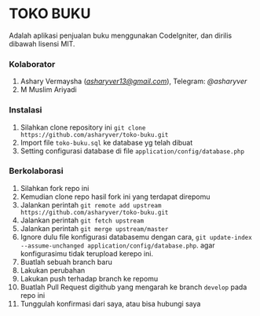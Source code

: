 # TOKO BUKU
Adalah aplikasi penjualan buku menggunakan CodeIgniter, dan dirilis dibawah lisensi MIT.

### Kolaborator
1. Ashary Vermaysha (*asharyver13@gmail.com*), Telegram: *@asharyver*
2. M Muslim Ariyadi 


### Instalasi
1. Silahkan clone repository ini `git clone https://github.com/asharyver/toko-buku.git`
2. Import file `toko-buku.sql` ke database yg telah dibuat
3. Setting configurasi database di file `application/config/database.php`

### Berkolaborasi
1. Silahkan fork repo ini
2. Kemudian clone repo hasil fork ini yang terdapat direpomu
3. Jalankan perintah `git remote add upstream https://github.com/asharyver/toko-buku.git`
4. Jalankan perintah `git fetch upstream`
5. Jalankan perintah `git merge upstream/master`
6. Ignore dulu file konfigurasi databasemu dengan cara, `git update-index --assume-unchanged application/config/database.php`. agar konfigurasimu tidak terupload kerepo ini.
7. Buatlah sebuah branch baru
8. Lakukan perubahan
9. Lakukan push terhadap branch ke repomu
10. Buatlah Pull Request digithub yang mengarah ke branch `develop` pada repo ini
11. Tunggulah konfirmasi dari saya, atau bisa hubungi saya
